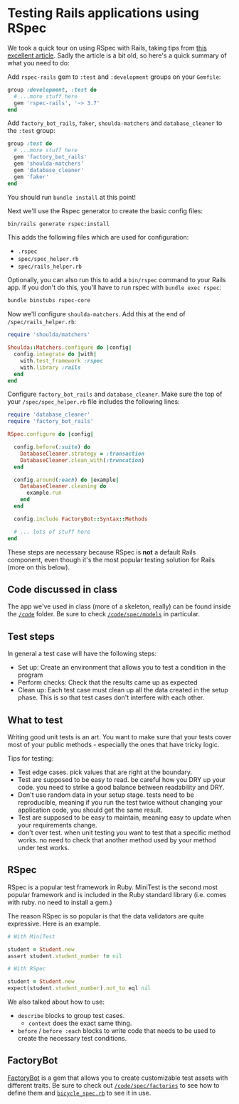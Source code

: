# Testing Rails applications using RSpec

We took a quick tour on using RSpec with Rails, taking tips from [this excellent article](https://www.sitepoint.com/learn-the-first-best-practices-for-rails-and-rspec/). Sadly the article is a bit old, so here's a quick summary of what you need to do:

Add `rspec-rails` gem to `:test` and `:development` groups on your `Gemfile`:

```ruby
group :development, :test do
  # ...more stuff here
  gem 'rspec-rails', '~> 3.7'
end
```

Add `factory_bot_rails`, `faker`, `shoulda-matchers` and `database_cleaner` to the `:test` group:

```ruby
group :test do
  # ...more stuff here
  gem 'factory_bot_rails'
  gem 'shoulda-matchers'
  gem 'database_cleaner'
  gem 'faker'
end
```

You should run `bundle install` at this point!

Next we'll use the Rspec generator to create the basic config files:

```sh
bin/rails generate rspec:install
```

This adds the following files which are used for configuration:

* `.rspec`
* `spec/spec_helper.rb`
* `spec/rails_helper.rb`

Optionally, you can also run this to add a `bin/rspec` command to your Rails app. If you don't do this, you'll have to run rspec with `bundle exec rspec`:

```sh
bundle binstubs rspec-core
```

Now we'll configure `shoulda-matchers`. Add this at the end of  `/spec/rails_helper.rb`:

```ruby
require 'shoulda/matchers'

Shoulda::Matchers.configure do |config|
  config.integrate do |with|
    with.test_framework :rspec
    with.library :rails
  end
end
```

Configure `factory_bot_rails` and `database_cleaner`. Make sure the top of your `/spec/spec_helper.rb` file includes the following lines:

```ruby
require 'database_cleaner'
require 'factory_bot_rails'

RSpec.configure do |config|

  config.before(:suite) do
    DatabaseCleaner.strategy = :transaction
    DatabaseCleaner.clean_with(:truncation)
  end

  config.around(:each) do |example|
    DatabaseCleaner.cleaning do
      example.run
    end
  end

  config.include FactoryBot::Syntax::Methods

  # ... lots of stuff here
end
```

These steps are necessary because RSpec is **not** a default Rails component, even though it's the most popular testing solution for Rails (more on this below).

## Code discussed in class

The app we've used in class (more of a skeleton, really) can be found inside the [`/code`](code) folder. Be sure to check [`/code/spec/models`](code/spec/models) in particular.

## Test steps
In general a test case will have the following steps:

* Set up: Create an environment that allows you to test a condition in the program
* Perform checks: Check that the results came up as expected
* Clean up: Each test case must clean up all the data created in the setup phase. This is so that test cases don't interfere with each other.

## What to test
Writing good unit tests is an art. You want to make sure that your tests cover most of your public methods - especially the ones that have tricky logic.

Tips for testing:

* Test edge cases. pick values that are right at the boundary.
* Test are supposed to be easy to read. be careful how you DRY up your code. you need to strike a good balance between readability and DRY.
* Don't use random data in your setup stage. tests need to be reproducible, meaning if you run the test twice without changing your application code, you should get the same result.
* Test are supposed to be easy to maintain, meaning easy to update when your requirements change.
* don't over test. when unit testing you want to test that a specific method works. no need to check that another method used by your method under test works.

## RSpec

RSpec is a popular test framework in Ruby. MiniTest is the second most popular framework and is included in the Ruby standard library (i.e. comes with ruby. no need to install a gem.)

The reason RSpec is so popular is that the data validators are quite expressive. Here is an example.

```ruby
# With MiniTest

student = Student.new
assert student.student_number != nil

# With RSpec

student = Student.new
expect(student.student_number).not_to eql nil
```

We also talked about how to use:
* `describe` blocks to group test cases.
  * `context` does the exact same thing.
* `before` / `before :each` blocks to write code that needs to be used to create the necessary test conditions.

## FactoryBot

[FactoryBot](http://www.rubydoc.info/gems/factory_bot/file/GETTING_STARTED.md) is a gem that allows you to create customizable test assets with different traits. Be sure to check out [`/code/spec/factories`](code/spec/factories) to see how to define them and [`bicycle_spec.rb`](code/spec/models/bicycle_spec.rb) to see it in use.
